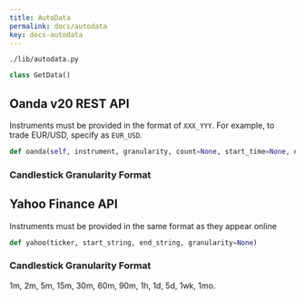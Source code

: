 ```yaml
---
title: AutoData
permalink: docs/autodata
key: docs-autodata
---
```



`./lib/autodata.py`

```python
class GetData()
```


## Oanda v20 REST API
Instruments must be provided in the format of `XXX_YYY`. For example, to trade EUR/USD, specify as `EUR_USD`.


```python
def oanda(self, instrument, granularity, count=None, start_time=None, end_time=None):
```

### Candlestick Granularity Format




## Yahoo Finance API

Instruments must be provided in the same format as they appear online

```python
def yahoo(ticker, start_string, end_string, granularity=None)
```


### Candlestick Granularity Format
1m, 2m, 5m, 15m, 30m, 60m, 90m, 1h, 1d, 5d, 1wk, 1mo.

